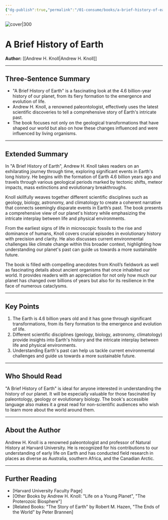 ```yaml
---
{"dg-publish":true,"permalink":"/01-consume/books/a-brief-history-of-earth/","title":"A Brief History of Earth","tags":["history","life","science","geology"]}
---
```



![cover|300](http://books.google.com/books/content?id=_T7yDwAAQBAJ&printsec=frontcover&img=1&zoom=1&edge=curl&source=gbs_api)

# A Brief History of Earth
**Author:** [[Andrew H. Knoll\|Andrew H. Knoll]]

---

## Three-Sentence Summary

- "A Brief History of Earth" is a fascinating look at the 4.6 billion-year history of our planet, from its fiery formation to the emergence and evolution of life.
- Andrew H. Knoll, a renowned paleontologist, effectively uses the latest scientific discoveries to tell a comprehensive story of Earth's intricate past.
- The book focuses not only on the geological transformations that have shaped our world but also on how these changes influenced and were influenced by living organisms.

---

## Extended Summary

In "A Brief History of Earth", Andrew H. Knoll takes readers on an exhilarating journey through time, exploring significant events in Earth's long history. He begins with the formation of Earth 4.6 billion years ago and travels through various geological periods marked by tectonic shifts, meteor impacts, mass extinctions and evolutionary breakthroughs.

Knoll skillfully weaves together different scientific disciplines such as geology, biology, astronomy, and climatology to create a coherent narrative that connects seemingly disparate events in Earth’s past. The book presents a comprehensive view of our planet's history while emphasizing the intricate interplay between life and physical environments.

From the earliest signs of life in microscopic fossils to the rise and dominance of humans, Knoll covers crucial episodes in evolutionary history with precision and clarity. He also discusses current environmental challenges like climate change within this broader context, highlighting how understanding our planet's past can guide us towards a more sustainable future.

The book is filled with compelling anecdotes from Knoll’s fieldwork as well as fascinating details about ancient organisms that once inhabited our world. It provides readers with an appreciation for not only how much our planet has changed over billions of years but also for its resilience in the face of numerous cataclysms.

---

## Key Points
1. The Earth is 4.6 billion years old and it has gone through significant transformations, from its fiery formation to the emergence and evolution of life.
2. Different scientific disciplines (geology, biology, astronomy, climatology) provide insights into Earth's history and the intricate interplay between life and physical environments.
3. Understanding Earth's past can help us tackle current environmental challenges and guide us towards a more sustainable future.

---

## Who Should Read

"A Brief History of Earth" is ideal for anyone interested in understanding the history of our planet. It will be especially valuable for those fascinated by paleontology, geology or evolutionary biology. The book's accessible language also makes it a great read for non-scientific audiences who wish to learn more about the world around them.

---

## About the Author

Andrew H. Knoll is a renowned paleontologist and professor of Natural History at Harvard University. He is recognized for his contributions to our understanding of early life on Earth and has conducted field research in places as diverse as Australia, southern Africa, and the Canadian Arctic.

---

## Further Reading
- [Harvard University Faculty Page]
- [Other Books by Andrew H. Knoll: "Life on a Young Planet", "The Proterozoic Biosphere"]
- [Related Books: "The Story of Earth" by Robert M. Hazen, "The Ends of the World" by Peter Brannen]
